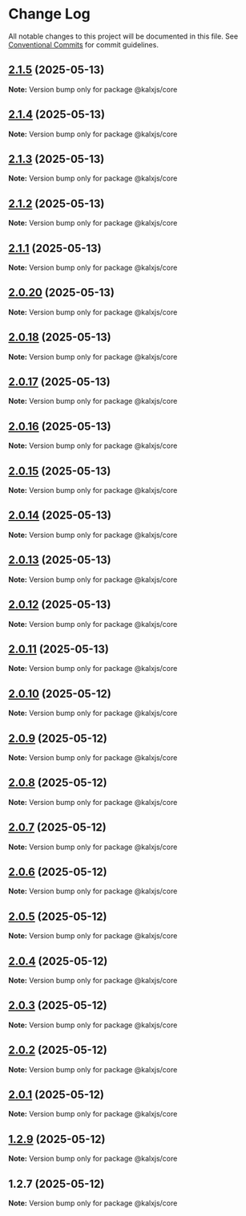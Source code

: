 # Change Log

All notable changes to this project will be documented in this file.
See [Conventional Commits](https://conventionalcommits.org) for commit guidelines.

## [2.1.5](https://github.com/Odeneho-Calculus/kalxjs/compare/@kalxjs/core@2.1.4...@kalxjs/core@2.1.5) (2025-05-13)

**Note:** Version bump only for package @kalxjs/core

## [2.1.4](https://github.com/Odeneho-Calculus/kalxjs/compare/@kalxjs/core@2.1.3...@kalxjs/core@2.1.4) (2025-05-13)

**Note:** Version bump only for package @kalxjs/core

## [2.1.3](https://github.com/Odeneho-Calculus/kalxjs/compare/@kalxjs/core@2.1.2...@kalxjs/core@2.1.3) (2025-05-13)

**Note:** Version bump only for package @kalxjs/core

## [2.1.2](https://github.com/Odeneho-Calculus/kalxjs/compare/@kalxjs/core@2.1.1...@kalxjs/core@2.1.2) (2025-05-13)

**Note:** Version bump only for package @kalxjs/core

## [2.1.1](https://github.com/Odeneho-Calculus/kalxjs/compare/@kalxjs/core@2.0.20...@kalxjs/core@2.1.1) (2025-05-13)

**Note:** Version bump only for package @kalxjs/core

## [2.0.20](https://github.com/Odeneho-Calculus/kalxjs/compare/@kalxjs/core@2.0.18...@kalxjs/core@2.0.20) (2025-05-13)

**Note:** Version bump only for package @kalxjs/core

## [2.0.18](https://github.com/Odeneho-Calculus/kalxjs/compare/@kalxjs/core@2.0.17...@kalxjs/core@2.0.18) (2025-05-13)

**Note:** Version bump only for package @kalxjs/core

## [2.0.17](https://github.com/Odeneho-Calculus/kalxjs/compare/@kalxjs/core@2.0.16...@kalxjs/core@2.0.17) (2025-05-13)

**Note:** Version bump only for package @kalxjs/core

## [2.0.16](https://github.com/Odeneho-Calculus/kalxjs/compare/@kalxjs/core@2.0.15...@kalxjs/core@2.0.16) (2025-05-13)

**Note:** Version bump only for package @kalxjs/core

## [2.0.15](https://github.com/Odeneho-Calculus/kalxjs/compare/@kalxjs/core@2.0.14...@kalxjs/core@2.0.15) (2025-05-13)

**Note:** Version bump only for package @kalxjs/core

## [2.0.14](https://github.com/Odeneho-Calculus/kalxjs/compare/@kalxjs/core@2.0.13...@kalxjs/core@2.0.14) (2025-05-13)

**Note:** Version bump only for package @kalxjs/core

## [2.0.13](https://github.com/Odeneho-Calculus/kalxjs/compare/@kalxjs/core@2.0.12...@kalxjs/core@2.0.13) (2025-05-13)

**Note:** Version bump only for package @kalxjs/core

## [2.0.12](https://github.com/Odeneho-Calculus/kalxjs/compare/@kalxjs/core@2.0.11...@kalxjs/core@2.0.12) (2025-05-13)

**Note:** Version bump only for package @kalxjs/core

## [2.0.11](https://github.com/Odeneho-Calculus/kalxjs/compare/@kalxjs/core@2.0.10...@kalxjs/core@2.0.11) (2025-05-13)

**Note:** Version bump only for package @kalxjs/core

## [2.0.10](https://github.com/Odeneho-Calculus/kalxjs/compare/@kalxjs/core@2.0.9...@kalxjs/core@2.0.10) (2025-05-12)

**Note:** Version bump only for package @kalxjs/core

## [2.0.9](https://github.com/Odeneho-Calculus/kalxjs/compare/@kalxjs/core@2.0.8...@kalxjs/core@2.0.9) (2025-05-12)

**Note:** Version bump only for package @kalxjs/core

## [2.0.8](https://github.com/Odeneho-Calculus/kalxjs/compare/@kalxjs/core@2.0.7...@kalxjs/core@2.0.8) (2025-05-12)

**Note:** Version bump only for package @kalxjs/core

## [2.0.7](https://github.com/Odeneho-Calculus/kalxjs/compare/@kalxjs/core@2.0.6...@kalxjs/core@2.0.7) (2025-05-12)

**Note:** Version bump only for package @kalxjs/core

## [2.0.6](https://github.com/Odeneho-Calculus/kalxjs/compare/@kalxjs/core@2.0.5...@kalxjs/core@2.0.6) (2025-05-12)

**Note:** Version bump only for package @kalxjs/core

## [2.0.5](https://github.com/Odeneho-Calculus/kalxjs/compare/@kalxjs/core@2.0.4...@kalxjs/core@2.0.5) (2025-05-12)

**Note:** Version bump only for package @kalxjs/core

## [2.0.4](https://github.com/Odeneho-Calculus/kalxjs/compare/@kalxjs/core@2.0.3...@kalxjs/core@2.0.4) (2025-05-12)

**Note:** Version bump only for package @kalxjs/core

## [2.0.3](https://github.com/Odeneho-Calculus/kalxjs/compare/@kalxjs/core@2.0.2...@kalxjs/core@2.0.3) (2025-05-12)

**Note:** Version bump only for package @kalxjs/core

## [2.0.2](https://github.com/Odeneho-Calculus/kalxjs/compare/@kalxjs/core@2.0.1...@kalxjs/core@2.0.2) (2025-05-12)

**Note:** Version bump only for package @kalxjs/core

## [2.0.1](https://github.com/Odeneho-Calculus/kalxjs/compare/@kalxjs/core@1.2.9...@kalxjs/core@2.0.1) (2025-05-12)

**Note:** Version bump only for package @kalxjs/core

## [1.2.9](https://github.com/Odeneho-Calculus/kalxjs/compare/@kalxjs/core@1.2.7...@kalxjs/core@1.2.9) (2025-05-12)

**Note:** Version bump only for package @kalxjs/core

## 1.2.7 (2025-05-12)

**Note:** Version bump only for package @kalxjs/core
